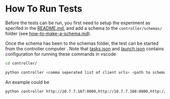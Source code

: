 # How To Run Tests
Before the tests can be run, you first need to setup the experiment as specifed in the [README.md](../README.md), and add a schema to the `controller/schemas/` folder (see [how-to-make-a-schema.md](./how-to-make-a-schema.md)).

Once the schema has been to the schemas folder, the test can be started from the controller computer . Note that [tasks.json](../.vscode/tasks.json) and [launch.json](../.vscode/launch.json) contains configuration for running these commands in vscode

```bash
cd controller/
```

```bash
python controller <comma seperated list of client urls> <path to schema file> <url of the minitwit application (server)> <output file name>
```

An example could be

```bash
python controller http://10.7.7.167:8000,http://10.7.7.168:8000,http://10.7.7.169:8000 schemas/my_schema.json http://10.7.7.90:5000 descriptive_file_name
```
